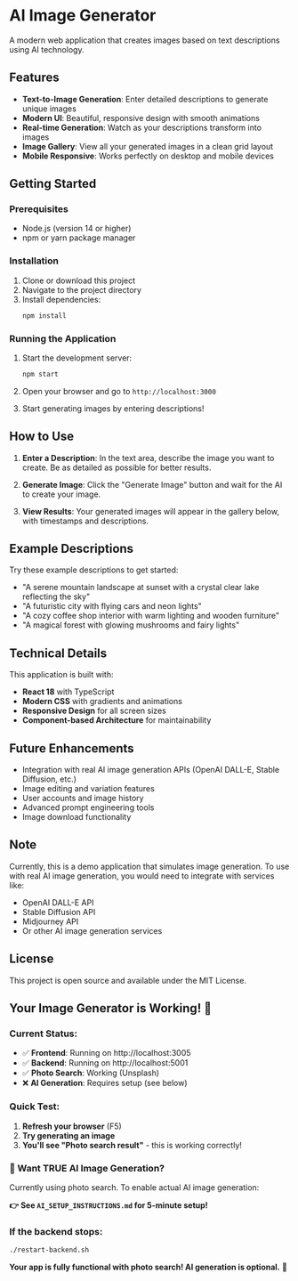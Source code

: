 # AI Image Generator

A modern web application that creates images based on text descriptions using AI technology.

## Features

- **Text-to-Image Generation**: Enter detailed descriptions to generate unique images
- **Modern UI**: Beautiful, responsive design with smooth animations
- **Real-time Generation**: Watch as your descriptions transform into images
- **Image Gallery**: View all your generated images in a clean grid layout
- **Mobile Responsive**: Works perfectly on desktop and mobile devices

## Getting Started

### Prerequisites

- Node.js (version 14 or higher)
- npm or yarn package manager

### Installation

1. Clone or download this project
2. Navigate to the project directory
3. Install dependencies:
   ```bash
   npm install
   ```

### Running the Application

1. Start the development server:
   ```bash
   npm start
   ```

2. Open your browser and go to `http://localhost:3000`

3. Start generating images by entering descriptions!

## How to Use

1. **Enter a Description**: In the text area, describe the image you want to create. Be as detailed as possible for better results.

2. **Generate Image**: Click the "Generate Image" button and wait for the AI to create your image.

3. **View Results**: Your generated images will appear in the gallery below, with timestamps and descriptions.

## Example Descriptions

Try these example descriptions to get started:

- "A serene mountain landscape at sunset with a crystal clear lake reflecting the sky"
- "A futuristic city with flying cars and neon lights"
- "A cozy coffee shop interior with warm lighting and wooden furniture"
- "A magical forest with glowing mushrooms and fairy lights"

## Technical Details

This application is built with:
- **React 18** with TypeScript
- **Modern CSS** with gradients and animations
- **Responsive Design** for all screen sizes
- **Component-based Architecture** for maintainability

## Future Enhancements

- Integration with real AI image generation APIs (OpenAI DALL-E, Stable Diffusion, etc.)
- Image editing and variation features
- User accounts and image history
- Advanced prompt engineering tools
- Image download functionality

## Note

Currently, this is a demo application that simulates image generation. To use with real AI image generation, you would need to integrate with services like:
- OpenAI DALL-E API
- Stable Diffusion API
- Midjourney API
- Or other AI image generation services

## License

This project is open source and available under the MIT License. 

## **Your Image Generator is Working!** 🎉

### **Current Status:**
- ✅ **Frontend**: Running on http://localhost:3005
- ✅ **Backend**: Running on http://localhost:5001
- ✅ **Photo Search**: Working (Unsplash)
- ❌ **AI Generation**: Requires setup (see below)

### **Quick Test:**
1. **Refresh your browser** (F5)
2. **Try generating an image**
3. **You'll see "Photo search result"** - this is working correctly!

### **🤖 Want TRUE AI Image Generation?**
Currently using photo search. To enable actual AI image generation:

**👉 See `AI_SETUP_INSTRUCTIONS.md` for 5-minute setup!**

### **If the backend stops:**
```bash
./restart-backend.sh
```

**Your app is fully functional with photo search! AI generation is optional.** 🚀 